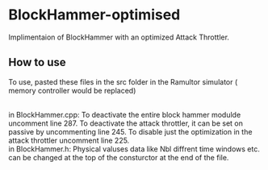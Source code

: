 # BlockHammer-optimised
Implimentaion of BlockHammer with an optimized Attack Throttler.

<H2>How to use</H2>

To use, pasted these files in the src folder in the Ramultor simulator ( memory controller would be replaced)

<br>
in BlockHammer.cpp:
To deactivate the entire block hammer modulde uncomment line 287.
To deactivate the attack throttler, it can be set on passive by uncommenting line 245.
To disable just the optimization in the attack throttler uncomment line 225.

<br>
in BlockHammer.h:
Physical valuses data like Nbl diffrent time windows etc. can be changed at the top of the consturctor at the end of the file.
